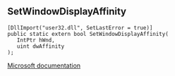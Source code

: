## SetWindowDisplayAffinity

```
[DllImport("user32.dll", SetLastError = true)]
public static extern bool SetWindowDisplayAffinity(
   IntPtr hWnd,
   uint dwAffinity
);
```

[Microsoft documentation](https://docs.microsoft.com/en-us/windows/win32/api/winuser/nf-winuser-setwindowdisplayaffinity)

